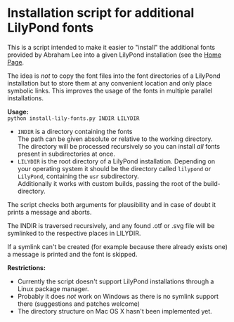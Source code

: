 Installation script for additional LilyPond fonts
=================================================

This is a script intended to make it easier to "install" the additional
fonts provided by Abraham Lee into a given LilyPond installation (see the
[Home Page](http:///fonts.openlilylib.org).

The idea is *not* to copy the font files into the font directories of
a LilyPond installation but to store them at any convenient location
and only place symbolic links. This improves the usage of the fonts
in multiple parallel installations.

**Usage:**  
`python install-lily-fonts.py INDIR LILYDIR`

- `INDIR` is a directory containing the fonts  
  The path can be given absolute or relative to the working directory.  
  The directory will be processed recursively so you can install *all*
  fonts present in subdirectories at once.
- `LILYDIR` is the root directory of a LilyPond installation.
  Depending on your operating system it should be the directory called
  `lilypond` or `LilyPond`, containing the `usr` subdirectory.  
  Additionally it works with custom builds, passing the root of the
  build-directory.

The script checks both arguments for plausibility and in case of doubt
it prints a message and aborts.

The INDIR is traversed recursively, and any found .otf or .svg file will
be symlinked to the respective places in LILYDIR.

If a symlink can't be created (for example because there already
exists one) a message is printed and the font is skipped.

**Restrictions:**

- Currently the script doesn't support LilyPond installations through a
  Linux package manager.
- Probably it does *not* work on Windows as there is no symlink support
  there (suggestions and patches welcome)
- The directory structure on Mac OS X hasn't been implemented yet.

